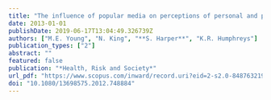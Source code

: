 ```yaml
---
title: "The influence of popular media on perceptions of personal and population risk in possible disease outbreaks"
date: 2013-01-01
publishDate: 2019-06-17T13:04:49.326739Z
authors: ["M.E. Young", "N. King", "**S. Harper**", "K.R. Humphreys"]
publication_types: ["2"]
abstract: ""
featured: false
publication: "*Health, Risk and Society*"
url_pdf: "https://www.scopus.com/inward/record.uri?eid=2-s2.0-84876321903&doi=10.1080%2f13698575.2012.748884&partnerID=40&md5=1fd42cc38f7eb59489dd6dafcb17aa03"
doi: "10.1080/13698575.2012.748884"
---
```


